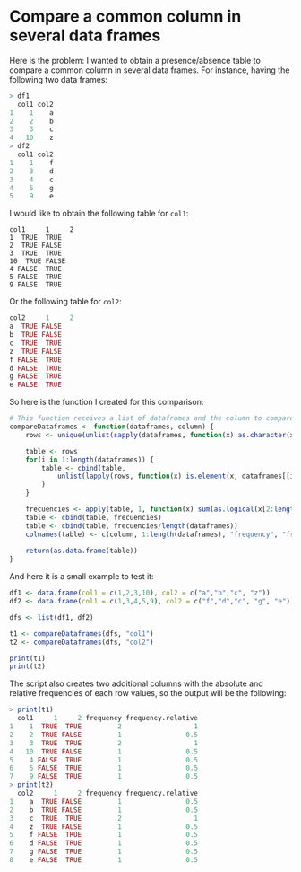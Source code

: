 # Compare a common column in several data frames

Here is the problem: I wanted to obtain a presence/absence table to compare a common column in several data frames. For instance, having the following two data frames:

```R
> df1
  col1 col2
1    1    a
2    2    b
3    3    c
4   10    z
> df2
  col1 col2
1    1    f
2    3    d
3    4    c
4    5    g
5    9    e

```

I would like to obtain the following table for `col1`:
```
col1     1     2
1  TRUE  TRUE
2  TRUE FALSE
3  TRUE  TRUE
10  TRUE FALSE
4 FALSE  TRUE
5 FALSE  TRUE
9 FALSE  TRUE
```

Or the following table for `col2`:
```R
col2     1     2
a  TRUE FALSE
b  TRUE FALSE
c  TRUE  TRUE
z  TRUE FALSE
f FALSE  TRUE
d FALSE  TRUE
g FALSE  TRUE
e FALSE  TRUE
```

So here is the function I created for this comparison:
```R
# This function receives a list of dataframes and the column to compare them
compareDataframes <- function(dataframes, column) {
    rows <- unique(unlist(sapply(dataframes, function(x) as.character(x[,column]))))

    table <- rows
    for(i in 1:length(dataframes)) {
        table <- cbind(table,
            unlist(lapply(rows, function(x) is.element(x, dataframes[[i]][,column])))
        )
    }

    frecuencies <- apply(table, 1, function(x) sum(as.logical(x[2:length(x)])))
    table <- cbind(table, frecuencies)
    table <- cbind(table, frecuencies/length(dataframes))
    colnames(table) <- c(column, 1:length(dataframes), "frequency", "frequency.relative")
        
    return(as.data.frame(table))
}
```

And here it is a small example to test it:
```R
df1 <- data.frame(col1 = c(1,2,3,10), col2 = c("a","b","c", "z"))
df2 <- data.frame(col1 = c(1,3,4,5,9), col2 = c("f","d","c", "g", "e"))

dfs <- list(df1, df2)

t1 <- compareDataframes(dfs, "col1")
t2 <- compareDataframes(dfs, "col2")

print(t1)
print(t2)
```

The script also creates two additional columns with the absolute and relative frequencies of each row values, so the output will be the following:
```R
> print(t1)
  col1     1     2 frequency frequency.relative
1    1  TRUE  TRUE         2                  1
2    2  TRUE FALSE         1                0.5
3    3  TRUE  TRUE         2                  1
4   10  TRUE FALSE         1                0.5
5    4 FALSE  TRUE         1                0.5
6    5 FALSE  TRUE         1                0.5
7    9 FALSE  TRUE         1                0.5
> print(t2)
  col2     1     2 frequency frequency.relative
1    a  TRUE FALSE         1                0.5
2    b  TRUE FALSE         1                0.5
3    c  TRUE  TRUE         2                  1
4    z  TRUE FALSE         1                0.5
5    f FALSE  TRUE         1                0.5
6    d FALSE  TRUE         1                0.5
7    g FALSE  TRUE         1                0.5
8    e FALSE  TRUE         1                0.5
```